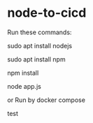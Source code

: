 # node-to-cicd
Run these commands:

sudo apt install nodejs

sudo apt install npm

npm install

node app.js

or Run by docker compose

test
